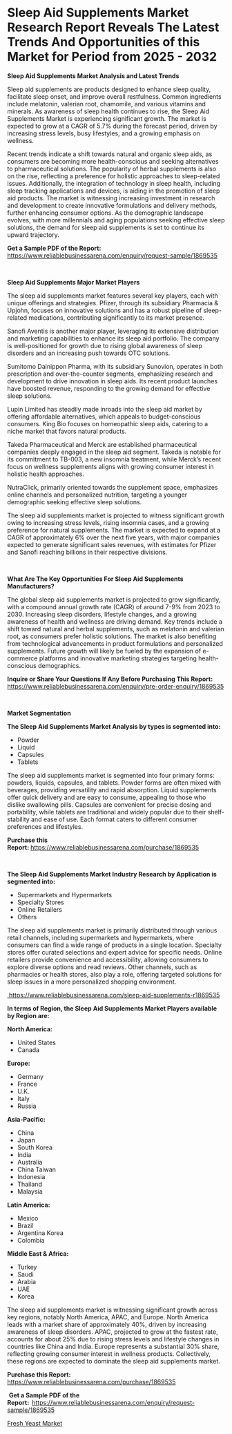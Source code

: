<p><h1>Sleep Aid Supplements Market Research Report Reveals The Latest Trends And Opportunities of this Market for Period from 2025 - 2032</h1></p><p><strong>Sleep Aid Supplements Market Analysis and Latest Trends</strong></p>
<p><p>Sleep aid supplements are products designed to enhance sleep quality, facilitate sleep onset, and improve overall restfulness. Common ingredients include melatonin, valerian root, chamomile, and various vitamins and minerals. As awareness of sleep health continues to rise, the Sleep Aid Supplements Market is experiencing significant growth. The market is expected to grow at a CAGR of 5.7% during the forecast period, driven by increasing stress levels, busy lifestyles, and a growing emphasis on wellness.</p><p>Recent trends indicate a shift towards natural and organic sleep aids, as consumers are becoming more health-conscious and seeking alternatives to pharmaceutical solutions. The popularity of herbal supplements is also on the rise, reflecting a preference for holistic approaches to sleep-related issues. Additionally, the integration of technology in sleep health, including sleep tracking applications and devices, is aiding in the promotion of sleep aid products. The market is witnessing increasing investment in research and development to create innovative formulations and delivery methods, further enhancing consumer options. As the demographic landscape evolves, with more millennials and aging populations seeking effective sleep solutions, the demand for sleep aid supplements is set to continue its upward trajectory.</p></p>
<p><strong>Get a Sample PDF of the Report:&nbsp;</strong> <a href="https://www.reliablebusinessarena.com/enquiry/request-sample/1869535?utm_campaign=1871&utm_medium=2&utm_source=Github&utm_content=ia&utm_term=14022025&utm_id=sleep-aid-supplements">https://www.reliablebusinessarena.com/enquiry/request-sample/1869535</a></p>
<p>&nbsp;</p>
<p><strong>Sleep Aid Supplements Major Market Players</strong></p>
<p><p>The sleep aid supplements market features several key players, each with unique offerings and strategies. Pfizer, through its subsidiary Pharmacia & Upjohn, focuses on innovative solutions and has a robust pipeline of sleep-related medications, contributing significantly to its market presence.</p><p>Sanofi Aventis is another major player, leveraging its extensive distribution and marketing capabilities to enhance its sleep aid portfolio. The company is well-positioned for growth due to rising global awareness of sleep disorders and an increasing push towards OTC solutions.</p><p>Sumitomo Dainippon Pharma, with its subsidiary Sunovion, operates in both prescription and over-the-counter segments, emphasizing research and development to drive innovation in sleep aids. Its recent product launches have boosted revenue, responding to the growing demand for effective sleep solutions.</p><p>Lupin Limited has steadily made inroads into the sleep aid market by offering affordable alternatives, which appeals to budget-conscious consumers. King Bio focuses on homeopathic sleep aids, catering to a niche market that favors natural products.</p><p>Takeda Pharmaceutical and Merck are established pharmaceutical companies deeply engaged in the sleep aid segment. Takeda is notable for its commitment to TB-003, a new insomnia treatment, while Merck’s recent focus on wellness supplements aligns with growing consumer interest in holistic health approaches.</p><p>NutraClick, primarily oriented towards the supplement space, emphasizes online channels and personalized nutrition, targeting a younger demographic seeking effective sleep solutions.</p><p>The sleep aid supplements market is projected to witness significant growth owing to increasing stress levels, rising insomnia cases, and a growing preference for natural supplements. The market is expected to expand at a CAGR of approximately 6% over the next five years, with major companies expected to generate significant sales revenues, with estimates for Pfizer and Sanofi reaching billions in their respective divisions.</p></p>
<p>&nbsp;</p>
<p><strong>What Are The Key Opportunities For Sleep Aid Supplements Manufacturers?</strong></p>
<p><p>The global sleep aid supplements market is projected to grow significantly, with a compound annual growth rate (CAGR) of around 7-9% from 2023 to 2030. Increasing sleep disorders, lifestyle changes, and a growing awareness of health and wellness are driving demand. Key trends include a shift toward natural and herbal supplements, such as melatonin and valerian root, as consumers prefer holistic solutions. The market is also benefiting from technological advancements in product formulations and personalized supplements. Future growth will likely be fueled by the expansion of e-commerce platforms and innovative marketing strategies targeting health-conscious demographics.</p></p>
<p><strong>Inquire or Share Your Questions If Any Before Purchasing This Report:</strong> <a href="https://www.reliablebusinessarena.com/enquiry/pre-order-enquiry/1869535?utm_campaign=1871&utm_medium=2&utm_source=Github&utm_content=ia&utm_term=14022025&utm_id=sleep-aid-supplements">https://www.reliablebusinessarena.com/enquiry/pre-order-enquiry/1869535</a></p>
<p>&nbsp;</p>
<p><strong>Market Segmentation</strong></p>
<p><strong>The Sleep Aid Supplements Market Analysis by types is segmented into:</strong></p>
<p><ul><li>Powder</li><li>Liquid</li><li>Capsules</li><li>Tablets</li></ul></p>
<p><p>The sleep aid supplements market is segmented into four primary forms: powders, liquids, capsules, and tablets. Powder forms are often mixed with beverages, providing versatility and rapid absorption. Liquid supplements offer quick delivery and are easy to consume, appealing to those who dislike swallowing pills. Capsules are convenient for precise dosing and portability, while tablets are traditional and widely popular due to their shelf-stability and ease of use. Each format caters to different consumer preferences and lifestyles.</p></p>
<p><strong>Purchase this Report:&nbsp;</strong><a href="https://www.reliablebusinessarena.com/purchase/1869535?utm_campaign=1871&utm_medium=2&utm_source=Github&utm_content=ia&utm_term=14022025&utm_id=sleep-aid-supplements">https://www.reliablebusinessarena.com/purchase/1869535</a></p>
<p>&nbsp;</p>
<p><strong>The Sleep Aid Supplements Market Industry Research by Application is segmented into:</strong></p>
<p><ul><li>Supermarkets and Hypermarkets</li><li>Specialty Stores</li><li>Online Retailers</li><li>Others</li></ul></p>
<p><p>The sleep aid supplements market is primarily distributed through various retail channels, including supermarkets and hypermarkets, where consumers can find a wide range of products in a single location. Specialty stores offer curated selections and expert advice for specific needs. Online retailers provide convenience and accessibility, allowing consumers to explore diverse options and read reviews. Other channels, such as pharmacies or health stores, also play a role, offering targeted solutions for sleep issues in a more personalized shopping environment.</p></p>
<p><a href="https://www.reliablebusinessarena.com/sleep-aid-supplements-r1869535?utm_campaign=1871&utm_medium=2&utm_source=Github&utm_content=ia&utm_term=14022025&utm_id=sleep-aid-supplements">&nbsp;https://www.reliablebusinessarena.com/sleep-aid-supplements-r1869535</a></p>
<p><strong>In terms of Region, the Sleep Aid Supplements Market Players available by Region are:</strong></p>
<p>
    <p> <strong> North America: </strong>
        <ul>
            <li>United States</li>
            <li>Canada</li>
        </ul>
        </p> 
    <p> <strong> Europe: </strong>
        <ul>
            <li>Germany</li>
            <li>France</li>
            <li>U.K.</li>
            <li>Italy</li>
            <li>Russia</li>
        </ul>
        </p> 
    <p> <strong> Asia-Pacific: </strong>
        <ul>
            <li>China</li>
            <li>Japan</li>
            <li>South Korea</li>
            <li>India</li>
            <li>Australia</li>
            <li>China Taiwan</li>
            <li>Indonesia</li>
            <li>Thailand</li>
            <li>Malaysia</li>
        </ul>
        </p> 
    <p> <strong> Latin America: </strong>
        <ul>
            <li>Mexico</li>
            <li>Brazil</li>
            <li>Argentina Korea</li>
            <li>Colombia</li>
        </ul>
        </p> 
    <p> <strong> Middle East & Africa: </strong>
        <ul>
            <li>Turkey</li>
            <li>Saudi</li>
            <li>Arabia</li>
            <li>UAE</li>
            <li>Korea</li>
        </ul>
    </p>
    </p>
<p><p>The sleep aid supplements market is witnessing significant growth across key regions, notably North America, APAC, and Europe. North America leads with a market share of approximately 40%, driven by increasing awareness of sleep disorders. APAC, projected to grow at the fastest rate, accounts for about 25% due to rising stress levels and lifestyle changes in countries like China and India. Europe represents a substantial 30% share, reflecting growing consumer interest in wellness products. Collectively, these regions are expected to dominate the sleep aid supplements market.</p></p>
<p><strong>Purchase this Report: </strong><a href="https://www.reliablebusinessarena.com/purchase/1869535?utm_campaign=1871&utm_medium=2&utm_source=Github&utm_content=ia&utm_term=14022025&utm_id=sleep-aid-supplements">https://www.reliablebusinessarena.com/purchase/1869535</a></p>
<p>&nbsp;<strong>Get a Sample PDF of the Report:&nbsp;&nbsp;</strong><a href="https://www.reliablebusinessarena.com/enquiry/request-sample/1869535?utm_campaign=1871&utm_medium=2&utm_source=Github&utm_content=ia&utm_term=14022025&utm_id=sleep-aid-supplements">https://www.reliablebusinessarena.com/enquiry/request-sample/1869535</a></p>
<p><strong></strong></p>
<p><p><a href="https://github.com/marloy8/Market-Research-Report-List-7/blob/main/fresh-yeast-market.md?utm_campaign=1871&utm_medium=2&utm_source=Github&utm_content=ia&utm_term=14022025&utm_id=sleep-aid-supplements">Fresh Yeast Market</a></p></p>